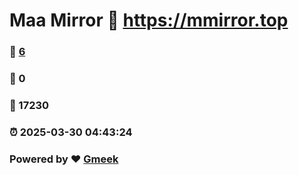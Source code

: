 # Maa Mirror :link: https://mmirror.top 
### :page_facing_up: [6](https://mmirror.top/tag.html) 
### :speech_balloon: 0 
### :hibiscus: 17230 
### :alarm_clock: 2025-03-30 04:43:24 
### Powered by :heart: [Gmeek](https://github.com/Meekdai/Gmeek)
